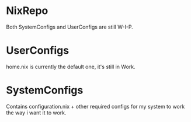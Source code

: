 # NixRepo
Both SystemConfigs and UserConfigs are still W-I-P.

# UserConfigs
home.nix is currently the default one, it's still in Work.

# SystemConfigs
Contains configuration.nix + other required configs for my system to work the way i want it to work.

